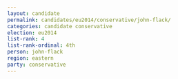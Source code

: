 ```yaml
---
layout: candidate
permalink: candidates/eu2014/conservative/john-flack/
categories: candidate conservative
election: eu2014
list-rank: 4
list-rank-ordinal: 4th
person: john-flack
region: eastern
party: conservative
---
```

